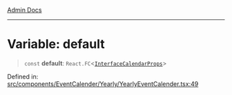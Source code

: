 [Admin Docs](/)

***

# Variable: default

> `const` **default**: `React.FC`\<[`InterfaceCalendarProps`](../../../../../types/Event/interface/interfaces/InterfaceCalendarProps.md)\>

Defined in: [src/components/EventCalender/Yearly/YearlyEventCalender.tsx:49](https://github.com/PalisadoesFoundation/talawa-admin/blob/main/src/components/EventCalender/Yearly/YearlyEventCalender.tsx#L49)
